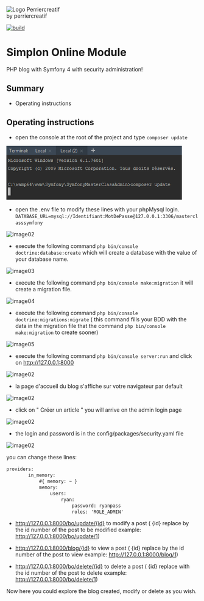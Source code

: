 ![Logo Perriercreatif](http://perriercreatif.free.fr/images/logoperriercreatiffinal.png)  
by perriercreatif

[![build](https://travis-ci.org/ikatyang/emoji-cheat-sheet.svg?branch=master)](https://travis-ci.org/ikatyang/emoji-cheat-sheet)

Simplon Online Module
========


PHP blog with Symfony 4 with security administration!


Summary
--------
* Operating instructions


Operating instructions
--------------------
* open the console at the root of the project and type ```composer update``` 

![image01](SymfonyMasterClassAdmin/public/imagesReadme/01-composer-update.png)

* open the .env file to modify these lines with your phpMysql login.
```DATABASE_URL=mysql://Identifiant:MotDePasse@127.0.0.1:3306/masterclasssymfony``` 

![image02](SymfonyMasterClassAdmin/public/imagesReadme/02-files-env.png)

* execute the following command ```php bin/console doctrine:database:create``` which will create a database with the value of your database name.

![image03](SymfonyMasterClassAdmin/public/imagesReadme/03-create-database.png)

* execute the following command ```php bin/console make:migration``` it will create a migration file.

![image04](SymfonyMasterClassAdmin/public/imagesReadme/04-create-files-migration.png)

* execute the following command ```php bin/console doctrine:migrations:migrate``` ( this command fills your BDD with the data in the migration file that the command ```php bin/console make:migration``` to create sooner)

![image05](SymfonyMasterClassAdmin/public/imagesReadme/05-import-files-migration-BDD.png)

* execute the following command ```php bin/console server:run``` and click on http://127.0.0.1:8000

![image02](SymfonyMasterClassAdmin/public/imagesReadme/06-start-server.png)

* la page d'accueil du blog s'affiche sur votre navigateur par default

![image02](SymfonyMasterClassAdmin/public/imagesReadme/07-home-page.png)

* click on " Créer un article " you will arrive on the admin login page

![image02](SymfonyMasterClassAdmin/public/imagesReadme/08-create-post.png)

* the login and password is in the config/packages/security.yaml file 

![image02](SymfonyMasterClassAdmin/public/imagesReadme/09-login-password.png)

you can change these lines:

```
providers:
        in_memory:
            #{ memory: ~ }
            memory:
                users:
                    ryan:
                        password: ryanpass
                        roles: 'ROLE_ADMIN'
```

* http://127.0.0.1:8000/bo/update/{id} to modify a post ( {id} replace by the id number of the post to be modified example: http://127.0.0.1:8000/bo/update/1)

* http://127.0.0.1:8000/blog/{id} to view a post ( {id} replace by the id number of the post to view example: http://127.0.0.1:8000/blog/1)

* http://127.0.0.1:8000/bo/delete/{id} to delete a post ( {id} replace with the id number of the post to delete example: http://127.0.0.1:8000/bo/delete/1)


Now here you could explore the blog created, modify or delete as you wish.



